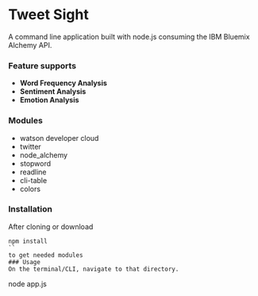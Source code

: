 # Tweet Sight
A command line application built with node.js consuming the IBM Bluemix Alchemy API.

### Feature supports
- **Word Frequency Analysis**
- **Sentiment Analysis**
- **Emotion Analysis**

### Modules
- watson developer cloud
- twitter
- node_alchemy
- stopword
- readline
- cli-table
- colors
### Installation
After cloning or download
```
npm install
``
to get needed modules
### Usage
On the terminal/CLI, navigate to that directory.
```
node app.js
```
